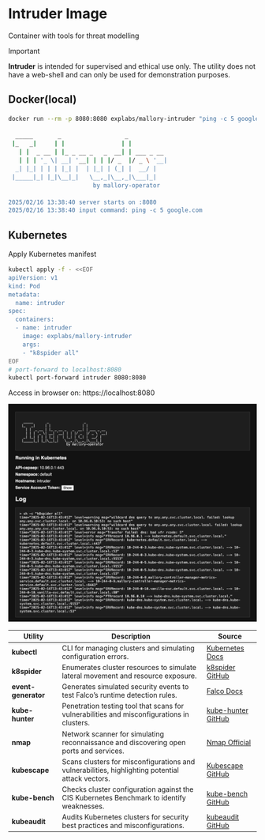 # Intruder Image
Container with tools for threat modelling
> [!IMPORTANT]  
> **Intruder** is intended for supervised and ethical use only. The utility does not have a web-shell and can only be used for demonstration purposes.
> 
## Docker(local)
```sh
docker run --rm -p 8080:8080 explabs/mallory-intruder "ping -c 5 google.com"

  _____       _                  _           
 |_   _|     | |                | |          
   | |  _ __ | |_ _ __ _   _  __| | ___ _ __ 
   | | | '_ \| __| '__| | | |/ _  |/ _ \ '__|
  _| |_| | | | |_| |  | |_| | (_| |  __/ |   
 |_____|_| |_|\__|_|   \__,_|\__,_|\___|_|   
                        by mallory-operator

2025/02/16 13:38:40 server starts on :8080
2025/02/16 13:38:40 input command: ping -c 5 google.com
```
## Kubernetes
Apply Kubernetes manifest
```sh
kubectl apply -f - <<EOF
apiVersion: v1
kind: Pod
metadata:
  name: intruder
spec:
  containers:
  - name: intruder
    image: explabs/mallory-intruder
    args: 
    - "k8spider all"
EOF
# port-forward to localhost:8080
kubectl port-forward intruder 8080:8080
```
Access in browser on: https://localhost:8080

![](../docs/img/intruder.png)

| Utility             | Description                                                                                      | Source                                                            |
| ------------------- | ------------------------------------------------------------------------------------------------ | ----------------------------------------------------------------- |
| **kubectl**         | CLI for managing clusters and simulating configuration errors.                                   | [Kubernetes Docs](https://kubernetes.io/docs/reference/kubectl/)  |
| **k8spider**        | Enumerates cluster resources to simulate lateral movement and resource exposure.                 | [k8spider GitHub](https://github.com/k8spider/k8spider)           |
| **event-generator** | Generates simulated security events to test Falco’s runtime detection rules.                     | [Falco Docs](https://falco.org/)                                  |
| **kube-hunter**     | Penetration testing tool that scans for vulnerabilities and misconfigurations in clusters.       | [kube-hunter GitHub](https://github.com/aquasecurity/kube-hunter) |
| **nmap**            | Network scanner for simulating reconnaissance and discovering open ports and services.           | [Nmap Official](https://nmap.org/)                                |
| **kubescape**       | Scans clusters for misconfigurations and vulnerabilities, highlighting potential attack vectors. | [Kubescape GitHub](https://github.com/armosec/kubescape)          |
| **kube-bench**      | Checks cluster configuration against the CIS Kubernetes Benchmark to identify weaknesses.        | [kube-bench GitHub](https://github.com/aquasecurity/kube-bench)   |
| **kubeaudit**       | Audits Kubernetes clusters for security best practices and misconfigurations.                    | [kubeaudit GitHub](https://github.com/Shopify/kubeaudit)          |